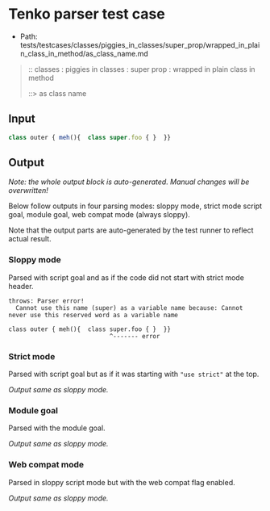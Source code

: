 # Tenko parser test case

- Path: tests/testcases/classes/piggies_in_classes/super_prop/wrapped_in_plain_class_in_method/as_class_name.md

> :: classes : piggies in classes : super prop : wrapped in plain class in method
>
> ::> as class name

## Input

`````js
class outer { meh(){  class super.foo { }  }}
`````

## Output

_Note: the whole output block is auto-generated. Manual changes will be overwritten!_

Below follow outputs in four parsing modes: sloppy mode, strict mode script goal, module goal, web compat mode (always sloppy).

Note that the output parts are auto-generated by the test runner to reflect actual result.

### Sloppy mode

Parsed with script goal and as if the code did not start with strict mode header.

`````
throws: Parser error!
  Cannot use this name (super) as a variable name because: Cannot never use this reserved word as a variable name

class outer { meh(){  class super.foo { }  }}
                            ^------- error
`````

### Strict mode

Parsed with script goal but as if it was starting with `"use strict"` at the top.

_Output same as sloppy mode._

### Module goal

Parsed with the module goal.

_Output same as sloppy mode._

### Web compat mode

Parsed in sloppy script mode but with the web compat flag enabled.

_Output same as sloppy mode._
